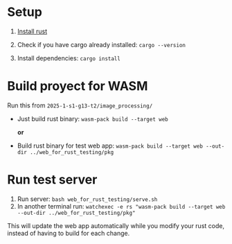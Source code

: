 # Setup
1.  [Install rust](https://doc.rust-lang.org/stable/book/ch01-01-installation.html)
2.  Check if you have cargo already installed: `cargo --version`

3. Install dependencies: `cargo install`

# Build proyect for WASM
Run this from `2025-1-s1-g13-t2/image_processing/`
- Just build rust binary:  `wasm-pack build --target web`
  
  **or**

- Build rust binary for test web app: `wasm-pack build --target web --out-dir ../web_for_rust_testing/pkg`

# Run test server

1. Run server: `bash web_for_rust_testing/serve.sh`
2. In another terminal run: `watchexec -e rs "wasm-pack build --target web --out-dir ../web_for_rust_testing/pkg"
`

This will update the web app automatically while you modify your rust code, instead of having to build for each change.